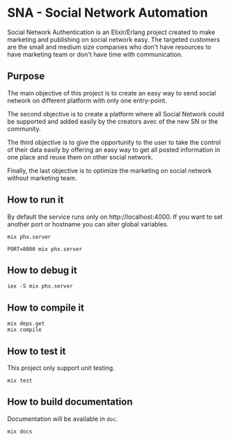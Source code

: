 # SNA - Social Network Automation

Social Network Authentication is an Elixir/Erlang project created to
make marketing and publishing on social network easy. The targeted
customers are the small and medium size companies who don't have
resources to have marketing team or don't have time with
communication.

## Purpose

The main objective of this project is to create an easy way to send
social network on different platform with only one entry-point.

The second objective is to create a platform where all Social Network
could be supported and added easily by the creators avec of the new SN
or the community.

The third objective is to give the opportunity to the user to take the
control of their data easily by offering an easy way to get all posted
information in one place and reuse them on other social network.

Finally, the last objective is to optimize the marketing on social
network without marketing team.

## How to run it

By default the service runs only on http://localhost:4000. If you want
to set another port or hostname you can alter global variables.

```
mix phx.server
```

```
PORT=8000 mix phx.server
```

## How to debug it

```
iex -S mix phx.server
```

## How to compile it

```
mix deps.get
mix compile
```

## How to test it

This project only support unit testing.

```
mix test
```

## How to build documentation

Documentation will be available in `doc`.

```
mix docs
```
